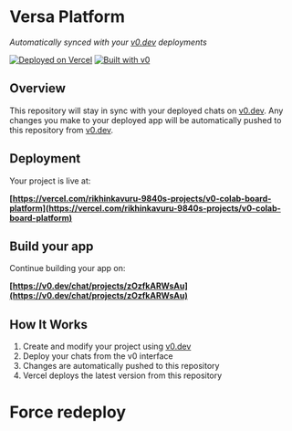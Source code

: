 # Versa Platform

*Automatically synced with your [v0.dev](https://v0.dev) deployments*

[![Deployed on Vercel](https://img.shields.io/badge/Deployed%20on-Vercel-black?style=for-the-badge&logo=vercel)](https://vercel.com/rikhinkavuru-9840s-projects/v0-colab-board-platform)
[![Built with v0](https://img.shields.io/badge/Built%20with-v0.dev-black?style=for-the-badge)](https://v0.dev/chat/projects/zOzfkARWsAu)

## Overview

This repository will stay in sync with your deployed chats on [v0.dev](https://v0.dev).
Any changes you make to your deployed app will be automatically pushed to this repository from [v0.dev](https://v0.dev).

## Deployment

Your project is live at:

**[https://vercel.com/rikhinkavuru-9840s-projects/v0-colab-board-platform](https://vercel.com/rikhinkavuru-9840s-projects/v0-colab-board-platform)**

## Build your app

Continue building your app on:

**[https://v0.dev/chat/projects/zOzfkARWsAu](https://v0.dev/chat/projects/zOzfkARWsAu)**

## How It Works

1. Create and modify your project using [v0.dev](https://v0.dev)
2. Deploy your chats from the v0 interface
3. Changes are automatically pushed to this repository
4. Vercel deploys the latest version from this repository
# Force redeploy
